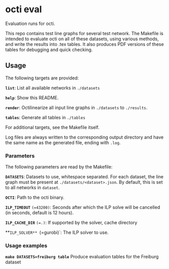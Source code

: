# octi eval

Evaluation runs for octi.

This repo contains test line graphs for several test network. The Makefile is intended to evaluate octi on all of these datasets, using various methods, and write the results into .tex tables. It also produces PDF versions of these tables for debugging and quick checking.

## Usage

The following targets are provided:

**`list`**: List all available networks in `./datasets`

**`help`**: Show this README.

**`render`**: Octilinearize all input line graphs in `./datasets` to `./results`.

**`tables`**: Generate all tables in `./tables`

For additional targets, see the Makefile itself.

Log files are always written to the corresponding output directory and have the same name as the generated file, ending with `.log`.

### Parameters

The following parameters are read by the Makefile:

**`DATASETS`**: Datasets to use, whitespace separated. For each dataset, the line graph must be present at `./datasets/<dataset>.json`. By default, this is set to all networks in `dataset`.

**`OCTI`**: Path to the octi binary.

**`ILP_TIMEOUT`** `(=43200)`: Seconds after which the ILP solve will be cancelled (in seconds, default is 12 hours).

**`ILP_CACHE_DIR`** `(=.)`: If supported by the solver, cache directory

**`ILP_SOLVER** `(=gurobi)`: The ILP solver to use.

### Usage examples

**`make DATASETS=freiburg table`**
Produce evaluation tables for the Freiburg dataset
